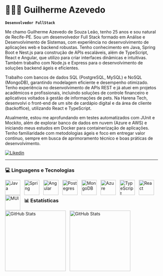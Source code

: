# 👩🏻‍💻 Guilherme Azevedo

**`Desenvolvedor FullStack`**

Me chamo Guilherme Azevedo de Souza Leão, tenho 25 anos e sou natural de Recife-PE. Sou um desenvolvedor Full Stack formado em Análise e Desenvolvimento de Sistemas, com experiência no desenvolvimento de aplicações web e backend robustas. Tenho conhecimento em Java, Spring Boot e Nest.js para construção de APIs escaláveis, além de TypeScript, React e Angular, que utilizo para criar interfaces dinâmicas e intuitivas. Também trabalho com Node.js e Express para o desenvolvimento de soluções backend ágeis e eficientes.

Trabalho com bancos de dados SQL (PostgreSQL, MySQL) e NoSQL (MongoDB), garantindo modelagem eficiente e desempenho otimizado. Tenho experiência no desenvolvimento de APIs REST e já atuei em projetos acadêmicos e profissionais, incluindo soluções de controle financeiro e aplicativos voltados à gestão de informações de pets. Na Harena Tech, desenvolvi o front-end de um site de cardápio digital e da área de cliente (backoffice), utilizando React e TypeScript.

Atualmente, estou me aprofundando em testes automatizados com JUnit e Mockito, além de explorar banco de dados em nuvem (Azure e AWS) e iniciando meus estudos em Docker para containerização de aplicações. Tenho familiaridade com metodologias ágeis e foco em entregar valor contínuo, sempre em busca de aprimoramento técnico e boas práticas de desenvolvimento.

<p align="left">
        <a href="https://www.linkedin.com/in/guilherme-azevedo-dev/">
        <img 
            alt="Likedin" 
            title="Acesse" 
            src="https://img.shields.io/badge/LinkedIn-0077B5?style=for-the-badge&logo=linkedin&logoColor=white"
        />
        </a>
</p>

---

### 💻 Linguagens e Tecnologias

<img align="left" lt="Java" title="Java" width="50px" style="padding-right: 10px;" src="https://cdn.jsdelivr.net/gh/devicons/devicon@latest/icons/java/java-original-wordmark.svg" />
<img align="left" lt="Spring" title="Spring" width="50px" style="padding-right: 10px;" src="https://cdn.jsdelivr.net/gh/devicons/devicon@latest/icons/spring/spring-original-wordmark.svg" />
<img align="left" lt="Angular" title="Angular" width="50px" style="padding-right: 10px;" src="https://cdn.jsdelivr.net/gh/devicons/devicon@latest/icons/angular/angular-original.svg" />
<img align="left" lt="Postegres" title="Postegres" width="50px" style="padding-right: 10px;" src="https://cdn.jsdelivr.net/gh/devicons/devicon@latest/icons/postgresql/postgresql-plain-wordmark.svg" />
<img align="left" lt="MongoDB" title="MongoDB" width="50px" style="padding-right: 10px;" src="https://cdn.jsdelivr.net/gh/devicons/devicon@latest/icons/mongodb/mongodb-plain-wordmark.svg" />
<img align="left" lt="Azure" title="Azure" width="50px" style="padding-right: 10px;" src="https://cdn.jsdelivr.net/gh/devicons/devicon@latest/icons/azure/azure-original.svg" />
<img align="left" lt="TypeScript" title="TypeScript" width="50px" style="padding-right: 10px;" src="https://cdn.jsdelivr.net/gh/devicons/devicon@latest/icons/typescript/typescript-original.svg" />
<img align="left" lt="React" title="React" width="50px" style="padding-right: 10px;" src="https://cdn.jsdelivr.net/gh/devicons/devicon@latest/icons/react/react-original-wordmark.svg" />
<img align="left" lt="MUI" title="MUI" width="50px" style="padding-right: 10px;" src="https://cdn.jsdelivr.net/gh/devicons/devicon@latest/icons/materialui/materialui-plain.svg" />



<br/>
<br/>

### 📊 Estatísticas

<p>
  <img align="left" alt="GitHub Stats" height="200" style="padding-right: 10px;" src="https://github-readme-stats.vercel.app/api?username=Guilhermeazevedo1&show_icons=true&theme=tokyonight&include_all_commits=true&locale=pt-br"/>

<img align="left" alt="GitHub Stats" height="200" src="https://github-readme-stats.vercel.app/api/top-langs/?username=Guilhermeazevedo1&theme=tokyonight&layout=compact&custom_title=Tecnologias&langs_count=9"/>

</p>
